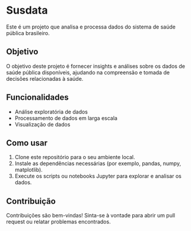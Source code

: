 # Susdata

Este é um projeto que analisa e processa dados do sistema de saúde pública brasileiro.

## Objetivo

O objetivo deste projeto é fornecer insights e análises sobre os dados de saúde pública disponíveis, ajudando na compreensão e tomada de decisões relacionadas à saúde.

## Funcionalidades

- Análise exploratória de dados
- Processamento de dados em larga escala
- Visualização de dados

## Como usar

1. Clone este repositório para o seu ambiente local.
2. Instale as dependências necessárias (por exemplo, pandas, numpy, matplotlib).
3. Execute os scripts ou notebooks Jupyter para explorar e analisar os dados.

## Contribuição

Contribuições são bem-vindas! Sinta-se à vontade para abrir um pull request ou relatar problemas encontrados.

